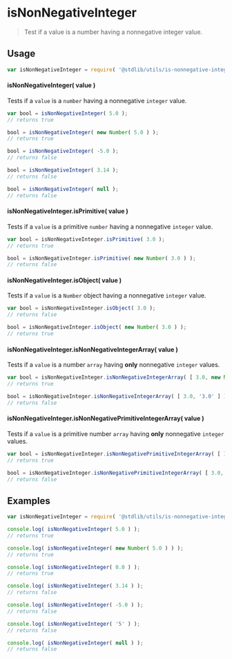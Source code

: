isNonNegativeInteger
===
> Test if a value is a number having a nonnegative integer value.

<!-- <usage> -->
## Usage

``` javascript
var isNonNegativeInteger = require( '@stdlib/utils/is-nonnegative-integer' );
```

#### isNonNegativeInteger( value )

Tests if a `value` is a `number` having a nonnegative `integer` value.

``` javascript
var bool = isNonNegativeInteger( 5.0 );
// returns true

bool = isNonNegativeInteger( new Number( 5.0 ) );
// returns true

bool = isNonNegativeInteger( -5.0 );
// returns false

bool = isNonNegativeInteger( 3.14 );
// returns false

bool = isNonNegativeInteger( null );
// returns false
```

#### isNonNegativeInteger.isPrimitive( value )

Tests if a `value` is a primitive `number` having a nonnegative `integer` value.

``` javascript
var bool = isNonNegativeInteger.isPrimitive( 3.0 );
// returns true

bool = isNonNegativeInteger.isPrimitive( new Number( 3.0 ) );
// returns false
```

#### isNonNegativeInteger.isObject( value )

Tests if a `value` is a `Number` object having a nonnegative `integer` value.

``` javascript
var bool = isNonNegativeInteger.isObject( 3.0 );
// returns false

bool = isNonNegativeInteger.isObject( new Number( 3.0 ) );
// returns true
```

#### isNonNegativeInteger.isNonNegativeIntegerArray( value )

Tests if a `value` is a number `array` having __only__ nonnegative `integer` values.

``` javascript
var bool = isNonNegativeInteger.isNonNegativeIntegerArray( [ 3.0, new Number(3.0) ] );
// returns true

bool = isNonNegativeInteger.isNonNegativeIntegerArray( [ 3.0, '3.0' ] );
// returns false
```

#### isNonNegativeInteger.isNonNegativePrimitiveIntegerArray( value )

Tests if a `value` is a primitive number `array` having __only__  nonnegative `integer` values.

``` javascript
var bool = isNonNegativeInteger.isNonNegativePrimitiveIntegerArray( [ 1.0, 0.0, 10.0 ] );
// returns true

bool = isNonNegativeInteger.isNonNegativePrimitiveIntegerArray( [ 3.0, new Number(1.0) ] );
// returns false
```
<!-- </usage> -->


<!-- <examples> -->
## Examples

``` javascript
var isNonNegativeInteger = require( '@stdlib/utils/is-nonnegative-integer' );

console.log( isNonNegativeInteger( 5.0 ) );
// returns true

console.log( isNonNegativeInteger( new Number( 5.0 ) ) );
// returns true

console.log( isNonNegativeInteger( 0.0 ) );
// returns true

console.log( isNonNegativeInteger( 3.14 ) );
// returns false

console.log( isNonNegativeInteger( -5.0 ) );
// returns false

console.log( isNonNegativeInteger( '5' ) );
// returns false

console.log( isNonNegativeInteger( null ) );
// returns false
```
<!-- </examples> -->

<!-- <links> -->
<!-- </links> -->
